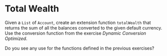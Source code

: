 # Total Wealth

Given a `List` of `Account`, create an extension function `totalWealth` that returns the sum of all the balances converted to the given default currency.
Use the conversion function from the exercise _Dynamic Conversion Optimized_.

<div class="hint">
  Do you see any use for the functions defined in the previous exercises?
</div>
